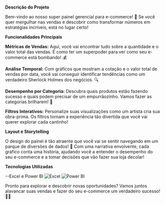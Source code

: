 **Descrição do Projeto**

Bem-vindo ao nosso super painel gerencial para e-commerce! 🎉 Se você quer mergulhar nas vendas e descobrir como transformar números em estratégias incríveis, está no lugar certo!

**Funcionalidades Principais**

**Métricas de Vendas:** Aqui, você vai encontrar tudo sobre a quantidade e o valor total das vendas. É como ter um superpoder para ver como seu e-commerce está bombando! 💰

**Análise Temporal:** Com gráficos que mostram a cotação e o valor total de vendas por data, você vai conseguir identificar tendências como um verdadeiro Sherlock Holmes dos negócios. 🔍

**Desempenho por Categoria:** Descubra quais produtos estão fazendo sucesso e quais podem precisar de um empurrãozinho. Vamos fazer as categorias brilharem! 🌟

**Filtros Interativos:** Personalize suas visualizações como um artista cria sua obra-prima. Os filtros tornam a experiência tão divertida que você vai querer explorar cada cantinho!

**Layout e Storytelling**

O design do painel é tão atraente que você vai se sentir navegando em um parque de diversões de dados! 🎢 Com uma narrativa envolvente, cada gráfico conta uma história, ajudando você a entender o desempenho do seu e-commerce e a tomar decisões que vão fazer sua loja decolar!

**Tecnologias Utilizadas**

--Excel e Power BI
![Excel](https://img.shields.io/badge/Excel-0072C6?style=flat&logo=Microsoft-Excel&logoColor=white)
![Power BI](https://img.shields.io/badge/Power%20BI-F2C94C?style=flat&logo=Power-BI&logoColor=black)

Pronto para explorar e descobrir novas oportunidades? Vamos juntos alavancar suas vendas e fazer do seu e-commerce um verdadeiro sucesso! 🚀✨
